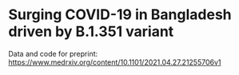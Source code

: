 # Surging COVID-19 in Bangladesh driven by B.1.351 variant

Data and code for preprint: https://www.medrxiv.org/content/10.1101/2021.04.27.21255706v1
